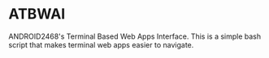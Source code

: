 # ATBWAI
ANDROID2468's Terminal Based Web Apps Interface. This is a simple bash script that makes terminal web apps easier to navigate.
